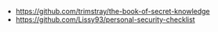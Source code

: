 

- https://github.com/trimstray/the-book-of-secret-knowledge
- https://github.com/Lissy93/personal-security-checklist